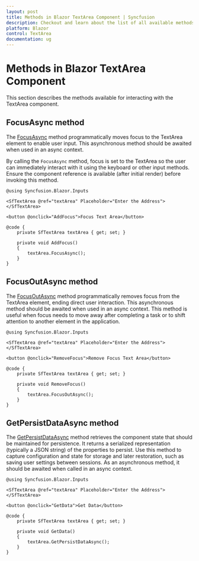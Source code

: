```yaml
---
layout: post
title: Methods in Blazor TextArea Component | Syncfusion
description: Checkout and learn about the list of all available methods in the Syncfusion Blazor TextArea component.
platform: Blazor
control: TextArea
documentation: ug
---
```


# Methods in Blazor TextArea Component

This section describes the methods available for interacting with the TextArea component.

## FocusAsync method

The [FocusAsync](https://help.syncfusion.com/cr/blazor/Syncfusion.Blazor.Inputs.SfTextArea.html#Syncfusion_Blazor_Inputs_SfTextArea_FocusAsync) method programmatically moves focus to the TextArea element to enable user input. This asynchronous method should be awaited when used in an async context.

By calling the `FocusAsync` method, focus is set to the TextArea so the user can immediately interact with it using the keyboard or other input methods. Ensure the component reference is available (after initial render) before invoking this method.

```cshtml
@using Syncfusion.Blazor.Inputs

<SfTextArea @ref="textArea" Placeholder="Enter the Address"></SfTextArea>

<button @onclick="AddFocus">Focus Text Area</button>

@code {
    private SfTextArea textArea { get; set; }

    private void AddFocus()
    {
        textArea.FocusAsync();
    }
}
```

## FocusOutAsync method

The [FocusOutAsync](https://help.syncfusion.com/cr/blazor/Syncfusion.Blazor.Inputs.SfTextArea.html#Syncfusion_Blazor_Inputs_SfTextArea_FocusOutAsync) method programmatically removes focus from the TextArea element, ending direct user interaction. This asynchronous method should be awaited when used in an async context.
This method is useful when focus needs to move away after completing a task or to shift attention to another element in the application.

```cshtml
@using Syncfusion.Blazor.Inputs

<SfTextArea @ref="textArea" Placeholder="Enter the Address"></SfTextArea>

<button @onclick="RemoveFocus">Remove Focus Text Area</button>

@code {
    private SfTextArea textArea { get; set; }

    private void RemoveFocus()
    {
        textArea.FocusOutAsync();
    }
}
```

## GetPersistDataAsync method

The [GetPersistDataAsync](https://help.syncfusion.com/cr/blazor/Syncfusion.Blazor.Inputs.SfTextArea.html#Syncfusion_Blazor_Inputs_SfTextArea_GetPersistDataAsync) method retrieves the component state that should be maintained for persistence. It returns a serialized representation (typically a JSON string) of the properties to persist.
Use this method to capture configuration and state for storage and later restoration, such as saving user settings between sessions. As an asynchronous method, it should be awaited when called in an async context.

```cshtml
@using Syncfusion.Blazor.Inputs

<SfTextArea @ref="textArea" Placeholder="Enter the Address"></SfTextArea>

<button @onclick="GetData">Get Data</button>

@code {
    private SfTextArea textArea { get; set; }

    private void GetData()
    {
        textArea.GetPersistDataAsync();
    }
}
```